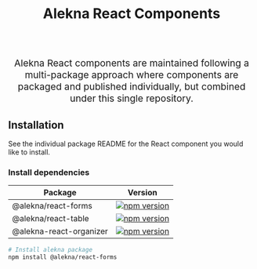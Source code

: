 <h1 align="center">
  Alekna React Components
</h1>
<br />
<br />
<p align="center" style="font-size: 1.2rem;">
Alekna React components are maintained following a multi-package approach where
components are packaged and published individually, but combined under
this single repository.
</p>

## Installation

See the individual package README for the React component you would like
to install.

### Install dependencies

| Package                 | Version                                                           |
| ----------------------- | ----------------------------------------------------------------- |
| @alekna/react-forms     | [![npm version][autocomplete npm version]][autocomplete npm link] |
| @alekna/react-table     | [![npm version][autocomplete npm version]][autocomplete npm link] |
| @alekna-react-organizer | [![npm version][autocomplete npm version]][autocomplete npm link] |

```sh
# Install alekna package
npm install @alekna/react-forms
```

[autocomplete npm version]: https://img.shields.io/npm/v/@alekna/react-forms.svg?style=flat-square
[autocomplete npm link]: https://www.npmjs.com/package/@alekna/react-forms
